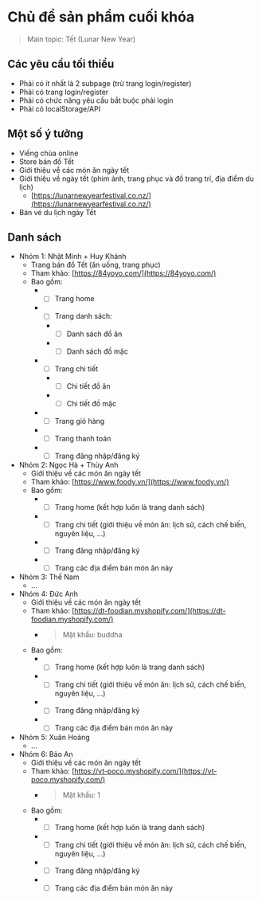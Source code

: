 # Chủ đề sản phẩm cuối khóa

> Main topic: Tết (Lunar New Year)

## Các yêu cầu tối thiểu

-   Phải có ít nhất là 2 subpage (trừ trang login/register)
-   Phải có trang login/register
-   Phải có chức năng yêu cầu bắt buộc phải login
-   Phải có localStorage/API

## Một số ý tưởng

-   Viếng chùa online
-   Store bán đồ Tết
-   Giới thiệu về các món ăn ngày tết
-   Giới thiệu về ngày tết (phim ảnh, trang phục và đồ trang trí, địa điểm du lịch)
    -   [https://lunarnewyearfestival.co.nz/](https://lunarnewyearfestival.co.nz/)
-   Bán vé du lịch ngày Tết

## Danh sách

-   Nhóm 1: Nhật Minh + Huy Khánh
    -   Trang bán đồ Tết (ăn uống, trang phục)
    -   Tham khảo: [https://84yoyo.com/](https://84yoyo.com/)
    -   Bao gồm:
        -   -   [ ] Trang home
        -   -   [ ] Trang danh sách:
            -   -   [ ] Danh sách đồ ăn
            -   -   [ ] Danh sách đồ mặc
        -   -   [ ] Trang chi tiết
            -   -   [ ] Chi tiết đồ ăn
            -   -   [ ] Chi tiết đồ mặc
        -   -   [ ] Trang giỏ hàng
        -   -   [ ] Trang thanh toán
        -   -   [ ] Trang đăng nhập/đăng ký
-   Nhóm 2: Ngọc Hà + Thùy Anh
    -   Giới thiệu về các món ăn ngày tết
    -   Tham khảo: [https://www.foody.vn/](https://www.foody.vn/)
    -   Bao gồm:
        -   -   [ ] Trang home (kết hợp luôn là trang danh sách)
        -   -   [ ] Trang chi tiết (giới thiệu về món ăn: lịch sử, cách chế biến, nguyên liệu, ...)
        -   -   [ ] Trang đăng nhập/đăng ký
        -   -   [ ] Trang các địa điểm bán món ăn này
-   Nhóm 3: Thế Nam
    -   ...
-   Nhóm 4: Đức Anh
    -   Giới thiệu về các món ăn ngày tết
    -   Tham khảo: [https://dt-foodian.myshopify.com/](https://dt-foodian.myshopify.com/)
        -   > Mật khẩu: buddha
    -   Bao gồm:
        -   -   [ ] Trang home (kết hợp luôn là trang danh sách)
        -   -   [ ] Trang chi tiết (giới thiệu về món ăn: lịch sử, cách chế biến, nguyên liệu, ...)
        -   -   [ ] Trang đăng nhập/đăng ký
        -   -   [ ] Trang các địa điểm bán món ăn này
-   Nhóm 5: Xuân Hoàng
    -   ...
-   Nhóm 6: Bảo An
    -   Giới thiệu về các món ăn ngày tết
    -   Tham khảo: [https://vt-poco.myshopify.com/](https://vt-poco.myshopify.com/)
        -   > Mật khẩu: 1
    -   Bao gồm:
        -   -   [ ] Trang home (kết hợp luôn là trang danh sách)
        -   -   [ ] Trang chi tiết (giới thiệu về món ăn: lịch sử, cách chế biến, nguyên liệu, ...)
        -   -   [ ] Trang đăng nhập/đăng ký
        -   -   [ ] Trang các địa điểm bán món ăn này
